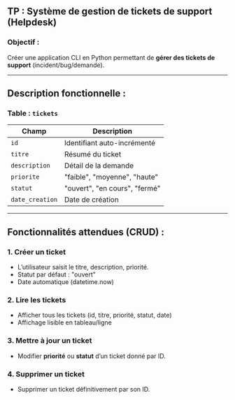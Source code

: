 ## TP : **Système de gestion de tickets de support (Helpdesk)**

### Objectif :

Créer une application CLI en Python permettant de **gérer des tickets de support** (incident/bug/demande).

---

## Description fonctionnelle :

### Table : `tickets`

| Champ           | Description                   |
| --------------- | ----------------------------- |
| `id`            | Identifiant auto-incrémenté   |
| `titre`         | Résumé du ticket              |
| `description`   | Détail de la demande          |
| `priorite`      | "faible", "moyenne", "haute"  |
| `statut`        | "ouvert", "en cours", "fermé" |
| `date_creation` | Date de création              |

---

## Fonctionnalités attendues (CRUD) :

### 1. **Créer un ticket**

* L’utilisateur saisit le titre, description, priorité.
* Statut par défaut : "ouvert"
* Date automatique (datetime.now)

### 2. **Lire les tickets**

* Afficher tous les tickets (id, titre, priorité, statut, date)
* Affichage lisible en tableau/ligne

### 3. **Mettre à jour un ticket**

* Modifier **priorité** ou **statut** d’un ticket donné par ID.

### 4. **Supprimer un ticket**

* Supprimer un ticket définitivement par son ID.
